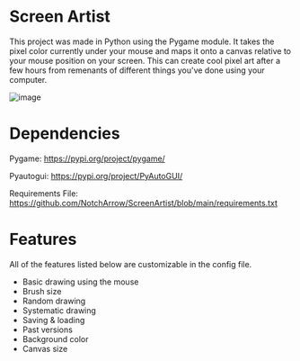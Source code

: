 # Screen Artist

This project was made in Python using the Pygame module. It takes the pixel color currently under your mouse and maps it onto a canvas relative to your mouse position on your screen. This can create cool pixel art after a few hours from remenants of different things you've done using your computer.

![image](https://github.com/NotchArrow/ScreenArtist/assets/149845992/72bf96f6-b58d-4634-a8c0-898cfdebd645)

# Dependencies

Pygame: https://pypi.org/project/pygame/

Pyautogui: https://pypi.org/project/PyAutoGUI/

Requirements File: https://github.com/NotchArrow/ScreenArtist/blob/main/requirements.txt

# Features

All of the features listed below are customizable in the config file.

* Basic drawing using the mouse
* Brush size
* Random drawing
* Systematic drawing
* Saving & loading
* Past versions
* Background color
* Canvas size
